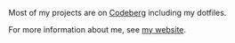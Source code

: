 Most of my projects are on [Codeberg](https://codeberg.org/bogdan-the-great?tab=repositories) including my dotfiles.

For more information about me, see [my website](https://bogdan-the-great.github.io/).
